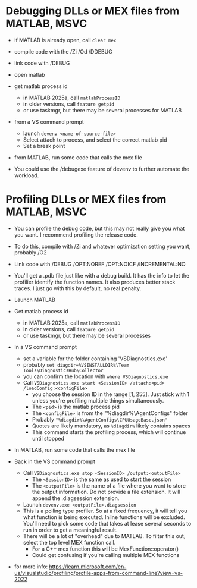 # Debugging DLLs or MEX files from MATLAB, MSVC

- if MATLAB is already open, call `clear mex`
- compile code with the /Zi /Od /DDEBUG
- link code with /DEBUG
- open matlab
- get matlab process id
  - in MATLAB 2025a, call `matlabProcessID`
  - in older versions, call `feature getpid`
  - or use taskmgr, but there may be several processes for MATLAB
- from a VS command prompt
  - launch `devenv <name-of-source-file>`
  - Select attach to process, and select the correct matlab pid
  - Set a break point
- from MATLAB, run some code that calls the mex file

- You could use the /debugexe feature of devenv to further automate
  the workload.

# Profiling DLLs or MEX files from MATLAB, MSVC

- You can profile the debug code, but this may not really give you what you want. I recommend profiling the release code.
- To do this, compile with /Zi and whatever optimization setting you want, probably /O2
- Link code with /DEBUG /OPT:NOREF /OPT:NOICF /INCREMENTAL:NO
- You'll get a .pdb file just like with a debug build. It has the info to let the profilier identify the function names. It also produces better stack traces. I just go with this by default, no real penalty.
- Launch MATLAB
- Get matlab process id
  - in MATLAB 2025a, call `matlabProcessID`
  - in older versions, call `feature getpid`
  - or use taskmgr, but there may be several processes
- In a VS command prompt
  - set a variable for the folder containing 'VSDiagnostics.exe'
  - probably `set diagdir=%VSINSTALLDIR%\Team Tools\DiagnosticsHub\Collector`
  - you can confirm the location with `where VSDiagnostics.exe`
  - Call `VSDiagnostics.exe start <SessionID> /attach:<pid> /loadConfig:<configFile>`
    - you choose the session ID in the range [1, 255]. Just stick with 1 unless you're profiling multiple things simultaneously.
    - The `<pid>` is the matlab process pid
    - The `<configFile>` is from the "%diagdir%\AgentConfigs" folder
    - Probably `"%diagdir%\AgentConfigs\CPUUsageBase.json"`
    - Quotes are likely mandatory, as `%diagdir%` likely contains spaces
    - This command starts the profiling process, which will continue until stopped
- In MATLAB, run some code that calls the mex file
- Back in the VS command prompt

  - Call `VSDiagnostics.exe stop <SessionID> /output:<outputFile>`
    - The `<SessionID>` is the same as used to start the session
    - The `<outputFile>` is the name of a file where you want to store the
      output information. Do not provide a file extension. It will append
      the .diagsession extension.
  - Launch `devenv.exe <outputFile>.diagsession`
  - This is a polling type profiler. So at a fixed frequency, it will tell you what function is being executed. Inline functions will be excluded. You'll need to pick some code that takes at lease several seconds to run in order to get a meaningful result.
  - There will be a lot of "overhead" due to MATLAB. To filter this out, select the top level MEX function call.
    - For a C++ mex function this will be MexFunction::operator()
    - Could get confusing if you're calling multiple MEX functions

- for more info: https://learn.microsoft.com/en-us/visualstudio/profiling/profile-apps-from-command-line?view=vs-2022
